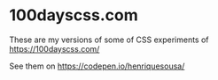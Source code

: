 # 100dayscss.com

These are my versions of some of CSS experiments of https://100dayscss.com/

See them on https://codepen.io/henriquesousa/
